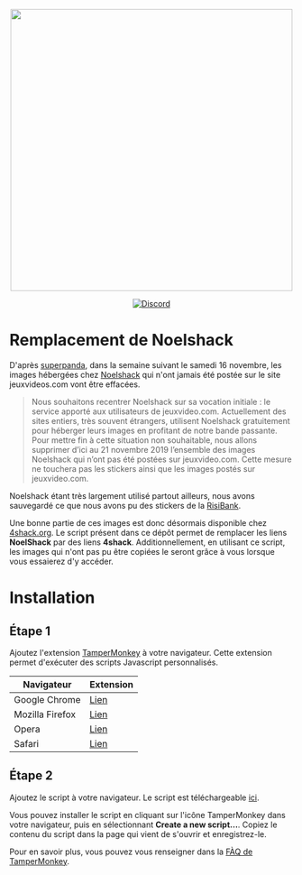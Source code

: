 
<p align="center"><img src="https://camo.githubusercontent.com/45c65ca040ac881c5012ed93bccd9fad5fb65e96/68747470733a2f2f692e696d6775722e636f6d2f6449714c6a4a392e706e67" width="500"></p>

<p align="center">
<a href="https://discord.me/servers/4sucres"><img alt="Discord" src="https://img.shields.io/discord/570066757021204515?label=Discord&style=for-the-badge"></a>
</p>

# Remplacement de Noelshack

D'après [superpanda](http://www.jeuxvideo.com/forums/42-1000021-61353839-1-0-1-0-devlog-du-14-11-2019-noelshack-correction-des-liens-profils-et-recherche.htm), dans la semaine suivant le samedi 16 novembre, les images hébergées chez [Noelshack](https://noelshack.com) qui n'ont jamais été postée sur le site jeuxvideos.com vont être effacées.

> Nous souhaitons recentrer Noelshack sur sa vocation initiale : le service apporté aux utilisateurs de jeuxvideo.com. Actuellement des sites entiers, très souvent étrangers, utilisent Noelshack gratuitement pour héberger leurs images en profitant de notre bande passante. Pour mettre fin à cette situation non souhaitable, nous allons supprimer d’ici au 21 novembre 2019 l’ensemble des images Noelshack qui n’ont pas été postées sur jeuxvideo.com. Cette mesure ne touchera pas les stickers ainsi que les images postés sur jeuxvideo.com.

Noelshack étant très largement utilisé partout ailleurs, nous avons sauvegardé ce que nous avons pu des stickers de la [RisiBank](https://risibank.fr).

Une bonne partie de ces images est donc désormais disponible chez [4shack.org](https://4shack.org/). Le script présent dans ce dépôt permet de remplacer les liens **NoelShack** par des liens **4shack**. Additionnellement, en utilisant ce script, les images qui n'ont pas pu être copiées le seront grâce à vous lorsque vous essaierez d'y accéder.


# Installation

## Étape 1

Ajoutez l'extension [TamperMonkey](https://tampermonkey.com/) à votre navigateur. Cette extension permet d'exécuter des scripts Javascript personnalisés.

| Navigateur | Extension |
| ---------- | ---- |
| Google Chrome | [Lien](https://chrome.google.com/webstore/detail/tampermonkey/dhdgffkkebhmkfjojejmpbldmpobfkfo)
| Mozilla Firefox | [Lien](https://addons.mozilla.org/fr/firefox/addon/greasemonkey/)
| Opera | [Lien](https://addons.opera.com/fr/extensions/details/tampermonkey-beta/)
| Safari | [Lien](https://safari-extensions.apple.com/details/?id=net.tampermonkey.safari-G3XV72R5TC)

## Étape 2

Ajoutez le script à votre navigateur. Le script est téléchargeable [ici](https://github.com/4sucres/4shack-userscript/raw/master/4shack.user.js).

Vous pouvez installer le script en cliquant sur l'icône TamperMonkey dans votre navigateur, puis en sélectionnant **Create a new script...**. Copiez le contenu du script dans la page qui vient de s'ouvrir et enregistrez-le.

Pour en savoir plus, vous pouvez vous renseigner dans la [FÀQ de TamperMonkey](https://www.tampermonkey.net/faq.php#Q102).
